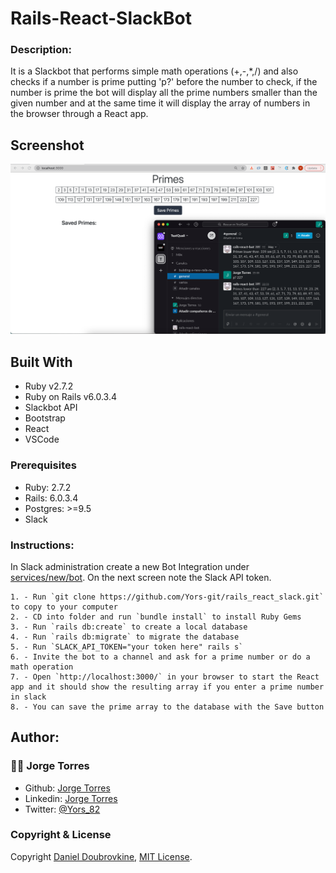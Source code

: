 Rails-React-SlackBot
==================

### Description:

It is a Slackbot that performs simple math operations (+,-,*,/) and also checks if a number is prime putting 'p?' before the number to check, if the number is prime the bot will display all the prime numbers smaller than the given number and at the same time it will display the array of numbers in the browser through a React app.

## Screenshot

![img](./app/assets/images/Screenshot.png)

## Built With

- Ruby v2.7.2
- Ruby on Rails v6.0.3.4
- Slackbot API
- Bootstrap
- React
- VSCode

### Prerequisites

- Ruby: 2.7.2
- Rails: 6.0.3.4
- Postgres: >=9.5
- Slack

### Instructions:

In Slack administration create a new Bot Integration under [services/new/bot](http://slack.com/services/new/bot). On the next screen note the Slack API token.


```
1. - Run `git clone https://github.com/Yors-git/rails_react_slack.git` to copy to your computer
2. - CD into folder and run `bundle install` to install Ruby Gems
3. - Run `rails db:create` to create a local database
4. - Run `rails db:migrate` to migrate the database
5. - Run `SLACK_API_TOKEN="your token here" rails s`
6. - Invite the bot to a channel and ask for a prime number or do a math operation
7. - Open `http://localhost:3000/` in your browser to start the React app and it should show the resulting array if you enter a prime number in slack
8. - You can save the prime array to the database with the Save button

```

## Author:

### 👨‍💻 Jorge Torres

- Github: [Jorge Torres](https://github.com/Yors-git)
- Linkedin: [Jorge Torres](https://www.linkedin.com/in/jtbribiesca/)
- Twitter: [@Yors_82](https://twitter.com/Yors_82)


### Copyright & License

Copyright [Daniel Doubrovkine](http://code.dblock.org), [MIT License](LICENSE.md).
